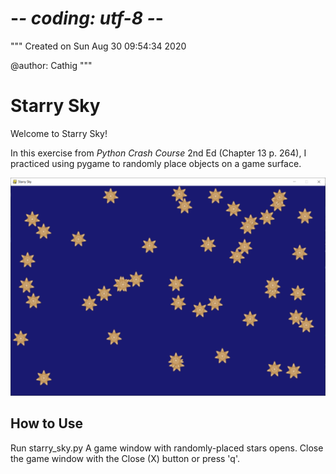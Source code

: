 # -*- coding: utf-8 -*-
"""
Created on Sun Aug 30 09:54:34 2020

@author: Cathig
"""
# Starry Sky
Welcome to Starry Sky!

In this exercise from _Python Crash Course_ 2nd Ed (Chapter 13 p. 264), I practiced using pygame to randomly place objects on a game surface.

![sample Starry Sky result](/images/sampleImage.png)

## How to Use
Run starry_sky.py
A game window with randomly-placed stars opens.
Close the game window with the Close (X) button or press 'q'.